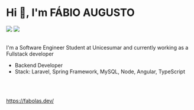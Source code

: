 # Hi 👋, I'm FÁBIO AUGUSTO

<div>
<a href="https://www.linkedin.com/in/f%C3%A1bio-augusto-rodrigues-a117a2255/"><img src="https://img.shields.io/badge/-LinkedIn-blue?style=for-the-badge&logo=Linkedin&logoColor=white&link=https://www.linkedin.com/in/f%C3%A1bio-augusto-rodrigues-a117a2255/"></a>
<a href="mailto:fabio.augusto.rodrig@gmail.com"><img src="https://img.shields.io/badge/-Gmail-c14438?style=for-the-badge&logo=Gmail&logoColor=white&link=mailto:fabio.augusto.rodrig@gmail.com"></a>
</div>

<br>

I'm a Software Engineer Student at Unicesumar and currently working as a Fullstack developer

- Backend Developer
- Stack: Laravel, Spring Framework, MySQL, Node, Angular, TypeScript

<br><br>

https://fabolas.dev/
